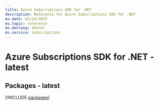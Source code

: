 ```yaml
---
title: Azure Subscriptions SDK for .NET
description: Reference for Azure Subscriptions SDK for .NET
ms.date: 01/24/2025
ms.topic: reference
ms.devlang: dotnet
ms.service: subscriptions
---
```

# Azure Subscriptions SDK for .NET - latest
## Packages - latest
[!INCLUDE [packages](subscriptions-index.md)]